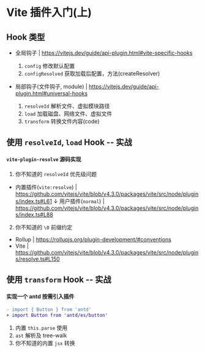 # Vite 插件入门(上)

## Hook 类型

- 全局钩子 | https://vitejs.dev/guide/api-plugin.html#vite-specific-hooks
  1. `config` 修改默认配置
  2. `configResolved` 获取加载后配置，方法(createResolver)

- 局部钩子(文件钩子, module) | https://vitejs.dev/guide/api-plugin.html#universal-hooks
  1. `resolveId` 解析文件、虚拟模块路径
  2. `load` 加载磁盘、网络文件、虚拟文件
  3. `transform` 转换文件内容(code)

## 使用 `resolveId`, `load` Hook -- 实战

#### `vite-plugin-resolve` 源码实现

1. 你不知道的 `resolveId` 优先级问题
  - 内置插件(`vite:resolve`) | https://github.com/vitejs/vite/blob/v4.3.0/packages/vite/src/node/plugins/index.ts#L61
    ↓
    用户插件(`normal`) | https://github.com/vitejs/vite/blob/v4.3.0/packages/vite/src/node/plugins/index.ts#L88
2. 你不知道的 `\0` 前缀约定
  - Rollup | https://rollupjs.org/plugin-development/#conventions
  - Vite | https://github.com/vitejs/vite/blob/v4.3.0/packages/vite/src/node/plugins/resolve.ts#L150

## 使用 `transform` Hook -- 实战

#### 实现一个 antd 按需引入插件

```diff
- import { Button } from 'antd'
+ import Button from 'antd/es/button'
```

1. 内置 `this.parse` 使用
2. `ast` 解析及 tree-walk
3. 你不知道的内置 `jsx` 转换
